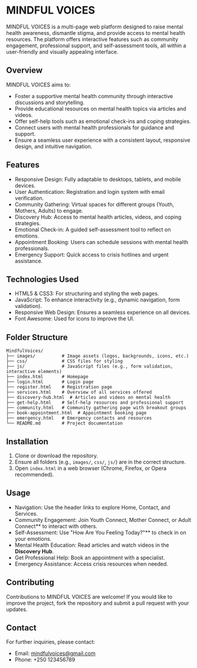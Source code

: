 # MINDFUL VOICES  

MINDFUL VOICES is a multi-page web platform designed to raise mental health awareness, dismantle stigma, and provide access to mental health resources. The platform offers interactive features such as community engagement, professional support, and self-assessment tools, all within a user-friendly and visually appealing interface.  

## Overview  

MINDFUL VOICES aims to:  
- Foster a supportive mental health community through interactive discussions and storytelling.  
- Provide educational resources on mental health topics via articles and videos.  
- Offer self-help tools such as emotional check-ins and coping strategies.  
- Connect users with mental health professionals for guidance and support.  
- Ensure a seamless user experience with a consistent layout, responsive design, and intuitive navigation.  

## Features  

- Responsive Design: Fully adaptable to desktops, tablets, and mobile devices.  
- User Authentication: Registration and login system with email verification.  
- Community Gathering: Virtual spaces for different groups (Youth, Mothers, Adults) to engage.  
- Discovery Hub: Access to mental health articles, videos, and coping strategies.  
- Emotional Check-in: A guided self-assessment tool to reflect on emotions.  
- Appointment Booking: Users can schedule sessions with mental health professionals.  
- Emergency Support: Quick access to crisis hotlines and urgent assistance.  

## Technologies Used  

- HTML5 & CSS3: For structuring and styling the web pages.  
- JavaScript: To enhance interactivity (e.g., dynamic navigation, form validation).  
- Responsive Web Design: Ensures a seamless experience on all devices.  
- Font Awesome: Used for icons to improve the UI.  

## Folder Structure  

```
MindfulVoices/
├── images/          # Image assets (logos, backgrounds, icons, etc.)
├── css/             # CSS files for styling
├── js/              # JavaScript files (e.g., form validation, interactive elements)
├── index.html       # Homepage
├── login.html       # Login page
├── register.html    # Registration page
├── services.html    # Overview of all services offered
├── discovery-hub.html  # Articles and videos on mental health
├── get-help.html    # Self-help resources and professional support
├── community.html   # Community gathering page with breakout groups
├── book-appointment.html  # Appointment booking page
├── emergency.html   # Emergency contacts and resources
└── README.md        # Project documentation  
```

## Installation  

1. Clone or download the repository.  
2. Ensure all folders (e.g., `images/`, `css/`, `js/`) are in the correct structure.  
3. Open `index.html` in a web browser (Chrome, Firefox, or Opera recommended).  

## Usage  

- Navigation: Use the header links to explore Home, Contact, and Services.  
- Community Engagement: Join Youth Connect, Mother Connect, or Adult Connect** to interact with others.  
- Self-Assessment: Use "How Are You Feeling Today?"** to check in on your emotions.  
- Mental Health Education: Read articles and watch videos in the **Discovery Hub**.  
- Get Professional Help: Book an appointment with a specialist.  
- Emergency Assistance: Access crisis resources when needed.  

## Contributing  

Contributions to MINDFUL VOICES are welcome! If you would like to improve the project, fork the repository and submit a pull request with your updates.  

## Contact  

For further inquiries, please contact:  

- Email: mindfulvoices@gmail.com  
- Phone: +250 123456789  